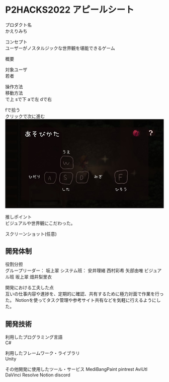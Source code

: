 # P2HACKS2022 アピールシート 

プロダクト名  
かえりみち

コンセプト  
ユーザーがノスタルジックな世界観を堪能できるゲーム

概要


対象ユーザ  
若者

操作方法  
移動方法  
で上
sで下
aで左
dで右
  
fで拾う  
クリックで次に進む  
![あそびかた](./howToPlay.jpg)

推しポイント  
ビジュアルや世界観にこだわった。

スクリーンショット(任意)  

## 開発体制  

役割分担  
グループリーダー：
坂上翠
システム班：
安井理緒
西村彩希
矢部由唯
ビジュアル班
坂上翠
畑井梨里衣

開発における工夫した点  
互いの仕事内容や進捗を、定期的に確認、共有するために極力対面で作業を行った。
Notionを使ってタスク管理や参考サイト共有などを気軽に行えるようにした。

## 開発技術 

利用したプログラミング言語  
C#

利用したフレームワーク・ライブラリ  
Unity

その他開発に使用したツール・サービス
MediBangPaint
pintrest
AviUtl
DaVinci Resolve
Notion
discord
